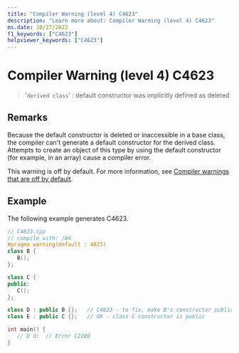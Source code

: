 ```yaml
---
title: "Compiler Warning (level 4) C4623"
description: "Learn more about: Compiler Warning (level 4) C4623"
ms.date: 10/27/2022
f1_keywords: ["C4623"]
helpviewer_keywords: ["C4623"]
---
```

# Compiler Warning (level 4) C4623

> '`derived class`' : default constructor was implicitly defined as deleted

## Remarks

Because the default constructor is deleted or inaccessible in a base class, the compiler can't generate a default constructor for the derived class. Attempts to create an object of this type by using the default constructor (for example, in an array) cause a compiler error.

This warning is off by default. For more information, see [Compiler warnings that are off by default](../../preprocessor/compiler-warnings-that-are-off-by-default.md).

## Example

The following example generates C4623.

```cpp
// C4623.cpp
// compile with: /W4
#pragma warning(default : 4623)
class B {
   B();
};

class C {
public:
   C();
};

class D : public B {};   // C4623 - to fix, make B's constructor public
class E : public C {};   // OK - class C constructor is public

int main() {
   // D d;  // Error C2280
}
```
